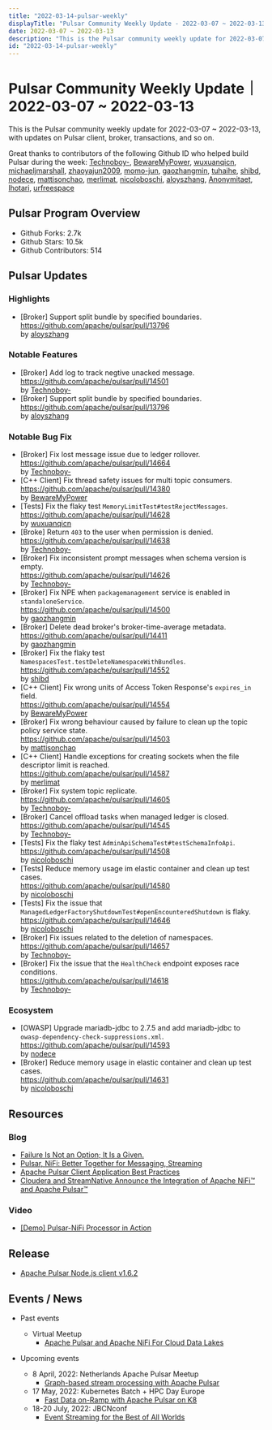 ```yaml
---
title: "2022-03-14-pulsar-weekly"
displayTitle: "Pulsar Community Weekly Update - 2022-03-07 ~ 2022-03-13"
date: 2022-03-07 ~ 2022-03-13
description: "This is the Pulsar community weekly update for 2022-03-07 ~ 2022-03-13, with updates on Pulsar client, broker, transactions, and so on."
id: "2022-03-14-pulsar-weekly"
---
```


# Pulsar Community Weekly Update｜ 2022-03-07 ~ 2022-03-13

This is the Pulsar community weekly update for 2022-03-07 ~ 2022-03-13, with updates on Pulsar client, broker, transactions, and so on.

Great thanks to contributors of the following Github ID who helped build Pulsar during the week: 
[Technoboy-](https://github.com/Technoboy-), [BewareMyPower](https://github.com/BewareMyPower), [wuxuanqicn](https://github.com/wuxuanqicn), [michaeljmarshall](https://github.com/michaeljmarshall), [zhaoyajun2009](https://github.com/zhaoyajun2009), [momo-jun](https://github.com/momo-jun), [gaozhangmin](https://github.com/gaozhangmin), [tuhaihe](https://github.com/tuhaihe), [shibd](https://github.com/shibd), [nodece](https://github.com/nodece), [mattisonchao](https://github.com/mattisonchao), [merlimat](https://github.com/merlimat), [nicoloboschi](https://github.com/nicoloboschi), [aloyszhang](https://github.com/aloyszhang), [Anonymitaet](https://github.com/Anonymitaet), [lhotari](https://github.com/lhotari), [urfreespace](https://github.com/urfreespace)
## Pulsar Program Overview
- Github Forks: 2.7k
- Github Stars: 10.5k
- Github Contributors: 514

## Pulsar Updates
### Highlights
- [Broker] Support split bundle by specified boundaries.
 <br>https://github.com/apache/pulsar/pull/13796 
 <br>by [aloyszhang](https://github.com/aloyszhang)

### Notable Features
- [Broker] Add log to track negtive unacked message.
 <br>https://github.com/apache/pulsar/pull/14501 
 <br>by [Technoboy-](https://github.com/Technoboy-)
- [Broker] Support split bundle by specified boundaries.
 <br>https://github.com/apache/pulsar/pull/13796 
 <br>by [aloyszhang](https://github.com/aloyszhang)


### Notable Bug Fix
- [Broker] Fix lost message issue due to ledger rollover.
 <br>https://github.com/apache/pulsar/pull/14664 
 <br>by [Technoboy-](https://github.com/Technoboy-)
- [C++ Client] Fix thread safety issues for multi topic consumers.
 <br>https://github.com/apache/pulsar/pull/14380 
 <br>by [BewareMyPower](https://github.com/BewareMyPower)
- [Tests] Fix the flaky test `MemoryLimitTest#testRejectMessages`.
 <br>https://github.com/apache/pulsar/pull/14628 
 <br>by [wuxuanqicn](https://github.com/wuxuanqicn)
- [Broke] Return `403` to the user when permission is denied.
 <br>https://github.com/apache/pulsar/pull/14638 
 <br>by [Technoboy-](https://github.com/Technoboy-)
- [Broker] Fix inconsistent prompt messages when schema version is empty.
 <br>https://github.com/apache/pulsar/pull/14626 
 <br>by [Technoboy-](https://github.com/Technoboy-)
- [Broker] Fix NPE when `packagemanagement` service is enabled in `standaloneService`.
 <br>https://github.com/apache/pulsar/pull/14500 
 <br>by [gaozhangmin](https://github.com/gaozhangmin)
- [Broker] Delete dead broker's broker-time-average metadata.
 <br>https://github.com/apache/pulsar/pull/14411 
 <br>by [gaozhangmin](https://github.com/gaozhangmin)
- [Broker] Fix the flaky test `NamespacesTest.testDeleteNamespaceWithBundles`.
 <br>https://github.com/apache/pulsar/pull/14552 
 <br>by [shibd](https://github.com/shibd)
- [C++ Client] Fix wrong units of Access Token Response's `expires_in` field.
 <br>https://github.com/apache/pulsar/pull/14554 
 <br>by [BewareMyPower](https://github.com/BewareMyPower)
- [Broker] Fix wrong behaviour caused by failure to clean up the topic policy service state.
 <br>https://github.com/apache/pulsar/pull/14503 
 <br>by [mattisonchao](https://github.com/mattisonchao)
- [C++ Client] Handle exceptions for creating sockets when the file descriptor limit is reached.
 <br>https://github.com/apache/pulsar/pull/14587 
 <br>by [merlimat](https://github.com/merlimat)
- [Broker] Fix system topic replicate.
 <br>https://github.com/apache/pulsar/pull/14605 
 <br>by [Technoboy-](https://github.com/Technoboy-)
- [Broker] Cancel offload tasks when managed ledger is closed.
 <br>https://github.com/apache/pulsar/pull/14545 
 <br>by [Technoboy-](https://github.com/Technoboy-)
- [Tests] Fix the flaky test `AdminApiSchemaTest#testSchemaInfoApi`.
 <br>https://github.com/apache/pulsar/pull/14508 
 <br>by [nicoloboschi](https://github.com/nicoloboschi)
- [Tests] Reduce memory usage im elastic container and clean up test cases.
 <br>https://github.com/apache/pulsar/pull/14580 
 <br>by [nicoloboschi](https://github.com/nicoloboschi)
- [Tests] Fix the issue that `ManagedLedgerFactoryShutdownTest#openEncounteredShutdown` is flaky.
 <br>https://github.com/apache/pulsar/pull/14646 
 <br>by [nicoloboschi](https://github.com/nicoloboschi)
- [Broker] Fix issues related to the deletion of namespaces.
 <br>https://github.com/apache/pulsar/pull/14657 
 <br>by [Technoboy-](https://github.com/Technoboy-)
- [Broker] Fix the issue that the `HealthCheck` endpoint exposes race conditions.
 <br>https://github.com/apache/pulsar/pull/14618 
 <br>by [Technoboy-](https://github.com/Technoboy-)


### Ecosystem
- [OWASP] Upgrade mariadb-jdbc to 2.7.5 and add mariadb-jdbc to `owasp-dependency-check-suppressions.xml`.
 <br>https://github.com/apache/pulsar/pull/14593 
 <br>by [nodece](https://github.com/nodece)
- [Broker] Reduce memory usage in elastic container and clean up test cases.
 <br>https://github.com/apache/pulsar/pull/14631 
 <br>by [nicoloboschi](https://github.com/nicoloboschi)


## Resources 
### Blog
- [Failure Is Not an Option; It Is a Given.](https://streamnative.io/blog/release/2022-03-07-failure-is-not-an-option-its-a-given/)
- [Pulsar, NiFi: Better Together for Messaging, Streaming](https://thenewstack.io/pulsar-nifi-better-together-for-messaging-streaming/)
- [Apache Pulsar Client Application Best Practices](https://streamnative.io/blog/engineering/2022-03-10-apache-pulsar-client-application-best-practices/)
- [Cloudera and StreamNative Announce the Integration of Apache NiFi™ and Apache Pulsar™](https://streamnative.io/blog/release/2022-03-09-cloudera-and-streamnative-announce-the-integration-of-apache-nifi-and-apache-pulsar/)

### Video
- [[Demo] Pulsar-NiFi Processor in Action](https://www.youtube.com/watch?v=LZG9IU6O78A)

## Release
- [Apache Pulsar Node.js client v1.6.2](https://github.com/apache/pulsar-client-node/releases)

## Events / News
- Past events
    - Virtual Meetup
        - [Apache Pulsar and Apache NiFi For Cloud Data Lakes](https://www.youtube.com/watch?v=2BeAQNI8Pu0)
    
- Upcoming events
    - 8 April, 2022: Netherlands Apache Pulsar Meetup
        - [Graph-based stream processing with Apache Pulsar](https://www.meetup.com/netherlands-apache-pulsar-meetup/events/284660180/)
    - 17 May, 2022: Kubernetes Batch + HPC Day Europe
        - [Fast Data on-Ramp with Apache Pulsar on K8](https://kubernetesbatchdayeu22.sched.com/event/10F0q)
    - 18-20 July, 2022: JBCNconf
        - [Event Streaming for the Best of All Worlds](https://www.jbcnconf.com/2022/infoTalk.html?id=62324db53a63410bd73c06e4&utm_source=twitter&utm_medium=socialmedia)
